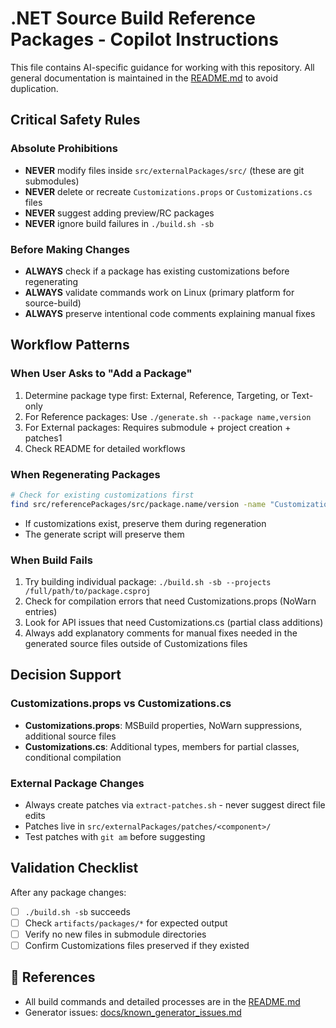 # .NET Source Build Reference Packages - Copilot Instructions

This file contains AI-specific guidance for working with this repository.
All general documentation is maintained in the [README.md](../README.md) to avoid duplication.

## Critical Safety Rules

### Absolute Prohibitions

- **NEVER** modify files inside `src/externalPackages/src/` (these are git submodules)
- **NEVER** delete or recreate `Customizations.props` or `Customizations.cs` files
- **NEVER** suggest adding preview/RC packages
- **NEVER** ignore build failures in `./build.sh -sb`

### Before Making Changes

- **ALWAYS** check if a package has existing customizations before regenerating
- **ALWAYS** validate commands work on Linux (primary platform for source-build)
- **ALWAYS** preserve intentional code comments explaining manual fixes

## Workflow Patterns

### When User Asks to "Add a Package"

1. Determine package type first: External, Reference, Targeting, or Text-only
2. For Reference packages: Use `./generate.sh --package name,version`
3. For External packages: Requires submodule + project creation + patches1
4. Check README for detailed workflows

### When Regenerating Packages

```bash
# Check for existing customizations first
find src/referencePackages/src/package.name/version -name "Customizations.*"
```

- If customizations exist, preserve them during regeneration
- The generate script will preserve them

### When Build Fails

1. Try building individual package: `./build.sh -sb --projects /full/path/to/package.csproj`
2. Check for compilation errors that need Customizations.props (NoWarn entries)
3. Look for API issues that need Customizations.cs (partial class additions)
4. Always add explanatory comments for manual fixes needed in the generated source files outside of Customizations files

## Decision Support

### Customizations.props vs Customizations.cs

- **Customizations.props**: MSBuild properties, NoWarn suppressions, additional source files
- **Customizations.cs**: Additional types, members for partial classes, conditional compilation

### External Package Changes

- Always create patches via `extract-patches.sh` - never suggest direct file edits
- Patches live in `src/externalPackages/patches/<component>/`
- Test patches with `git am` before suggesting

## Validation Checklist

After any package changes:

- [ ] `./build.sh -sb` succeeds
- [ ] Check `artifacts/packages/*` for expected output
- [ ] Verify no new files in submodule directories
- [ ] Confirm Customizations files preserved if they existed

## 🔗 References

- All build commands and detailed processes are in the [README.md](../README.md)
- Generator issues: [docs/known_generator_issues.md](../docs/known_generator_issues.md)
